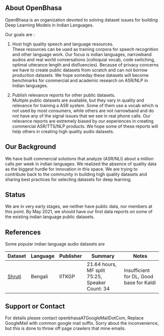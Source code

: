 ## About OpenBhasa

OpenBhasa is an organization devoted to solving dataset issues for building Deep Learning Models in Indian Languages.

Our goals are :
1. Host high quality speech and language resources.   
 These resources can be used as training corpora for speech recognition and other language work. Our focus is indian languages, narrowband audios and real world conversations (colloquial vocab, code switching, optimal utterance length and disfluencies). Because of privacy concerns we have to create public datasets from scratch and can not borrow production datasets. We hope someday these datasets will become benchmarks for commercial and academic research on ASR/NLP in Indian languages.
   
2. Publish relevance reports for other public datasets.   
Multiple public datasets are available, but they vary in quality and relevance for training a ASR system. Some of them use a vocab which is not used by most consumers, while others are not narrowband and do not have any of the signal issues that we see in real phone calls. Our relevance reports are extremely biased by our experiences in creating commercial ASR/TTS/NLP products. We hope some of these reports will help others in creating high quality audio datasets.     


## Our Background
We have built commercial solutions that analyze (ASR/NLI) about a million calls per week in indian languages. We realized the absence of quality data as the biggest hurdle for innovation in this space. We are trying to contribute back to the community in building high quality datasets and sharing best practices for selecting datasets for deep learning.


## Status
We are in very early stages, we neither have public data, nor members at this point. By May 2021, we should have our first data reports on some of the existing indian language public datasets.

## References
Some popular indian language audio datasets are   

| Dataset | Language | Publisher | Summary| Notes |
| ------------- | ------------- | ------------- | ------------- | ------------- |
|[Shruti](http://cse.iitkgp.ac.in/~pabitra/shruti_corpus.html)| Bengali | IITKGP| 21.64 hours, MF split 75:25, Speaker Count: 34| Insufficient for DL, Good base for Kaldi|


## Support or Contact
For details please contact openbhasaATGoogleMailDotCom, Replace GoogleMail with common google mail suffix. Sorry about the inconvenience, but this is done to throw off page crawlers that mine emails.
